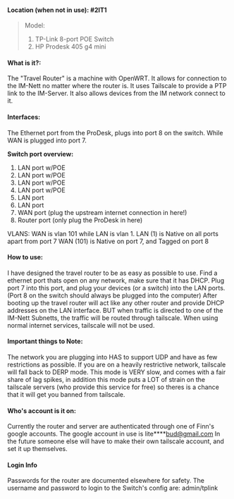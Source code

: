#### Location (when not in use): #2IT1 
>Model: 
>1. TP-Link 8-port POE Switch
>2. HP Prodesk 405 g4 mini
#### What is it?:
The "Travel Router" is a machine with OpenWRT. It allows for connection to the IM-Nett no matter where the router is. It uses Tailscale to provide a PTP link to the IM-Server. It also allows devices from the IM network connect to it.
#### Interfaces:
The Ethernet port from the ProDesk, plugs into port 8 on the switch. While WAN is plugged into port 7.

**Switch port overview:**
1. LAN port w/POE
2. LAN port w/POE
3. LAN port w/POE
4. LAN port w/POE
5. LAN port
6. LAN port
7. WAN port (plug the upstream internet connection in here!)
8. Router port (only plug the ProDesk in here)

VLANS: WAN is vlan 101 while LAN is vlan 1.
	LAN (1) is Native on all ports apart from port 7
	WAN (101) is Native on port 7, and Tagged on port 8

#### How to use:
I have designed the travel router to be as easy as possible to use. Find a ethernet port thats open on any network, make sure that it has DHCP. Plug port 7 into this port, and plug your devices (or a switch) into the LAN ports. (Port 8 on the switch should always be plugged into the computer) After booting up the travel router will act like any other router and provide DHCP addresses on the LAN interface. BUT when traffic is directed to one of the IM-Nett Subnetts, the traffic will be routed through tailscale. When using normal internet services, tailscale will not be used. 
#### Important things to Note:
The network you are plugging into HAS to support UDP and have as few restrictions as possible. If you are on a heavily restrictive network, tailscale will fall back to DERP mode. This mode is VERY slow, and comes with a fair share of lag spikes, in addition this mode puts a LOT of strain on the tailscale servers (who provide this service for free) so theres is a chance that it will get you banned from tailscale.
#### Who's account is it on:
Currently the router and server are authenticated through one of Finn's google accounts. The google account in use is lite****bud@gmail.com In the future someone else will have to make their own tailscale account, and set it up themselves. 
#### Login Info
Passwords for the router are documented elsewhere for safety. The username and password to login to the Switch's config are: admin/tplink
